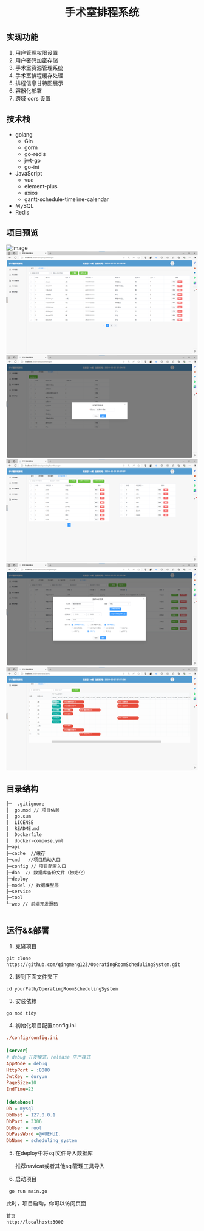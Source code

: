 
<div align="center">

# 手术室排程系统


</div>



## 实现功能

1. 用户管理权限设置
2. 用户密码加密存储
3. 手术室资源管理系统 
4. 手术室排程缓存处理
5. 排程信息甘特图展示
6. 容器化部署
7. 跨域 cors 设置


## 技术栈

- golang
    - Gin 
    - gorm
    - go-redis
    - jwt-go
    - go-ini
- JavaScript
    - vue
    - element-plus
    - axios
    - gantt-schedule-timeline-calendar
- MySQL
- Redis
## 项目预览

![image](web/public/info.png) 
![image](web/public/user.png) 
![image](web/public/staff.png) 
![image](web/public/room.png) 
![image](web/public/sheduling.png) 
![image](web/public/query.png) 



## 目录结构

```shell
├─  .gitignore
│  go.mod // 项目依赖
│  go.sum
│  LICENSE
│  README.md
│  Dockerfile
│  docker-compose.yml        
├─api         
├─cache  //缓存
├─cmd   //项目启动入口
├─config // 项目配置入口   
├─dao  // 数据库备份文件（初始化）
├─deploy 
├─model // 数据模型层
├─service
├─tool       
└─web // 前端开发源码
    
```

## 运行&&部署

1. 克隆项目
```shell
git clone https://github.com/qingmeng123/OperatingRoomSchedulingSystem.git
```

2. 转到下面文件夹下

```shell
cd yourPath/OperatingRoomSchedulingSystem
```

3. 安装依赖

```
go mod tidy
```

4. 初始化项目配置config.ini

```ini
./config/config.ini

[server]
# debug 开发模式，release 生产模式
AppMode = debug
HttpPort = :8080
JwtKey = duryun
PageSize=10
EndTime=23

[database]
Db = mysql
DbHost = 127.0.0.1
DbPort = 3306
DbUser = root
DbPassWord =@XUEHUI.
DbName = scheduling_system
```

5. 在deploy中将sql文件导入数据库

   推荐navicat或者其他sql管理工具导入

6. 启动项目

```shell
 go run main.go
```

此时，项目启动，你可以访问页面

```shell
首页
http://localhost:3000

```

